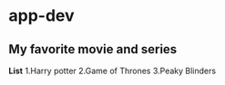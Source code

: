 # app-dev
## My favorite movie and series
**List**
1.Harry potter
2.Game of Thrones
3.Peaky Blinders
